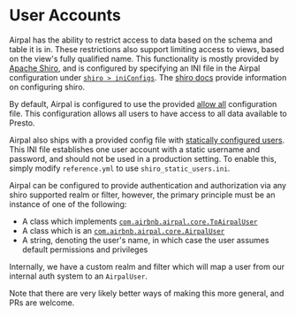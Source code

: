 # User Accounts

Airpal has the ability to restrict access to data based on the schema
and table it is in. These restrictions also support limiting access
to views, based on the view's fully qualified name.
This functionality is mostly provided by [Apache
Shiro](http://shiro.apache.org/), and is configured by specifying an INI
file in the Airpal configuration under [`shiro > iniConfigs`](https://github.com/airbnb/airpal/blob/master/reference.yml#L26).
The [shiro docs](http://shiro.apache.org/reference.html) provide
information on configuring shiro.

By default, Airpal is configured to use the provided
[allow all](https://github.com/airbnb/airpal/blob/master/src/main/resources/shiro_allow_all.ini)
configuration file. This configuration allows all users to have access
to all data available to Presto.

Airpal also ships with a provided config file with [statically
configured users](https://github.com/airbnb/airpal/blob/master/src/main/resources/shiro_static_users.ini).
This INI file establishes one user account with a static username and
password, and should not be used in a production setting. To enable this,
simply modify `reference.yml` to use `shiro_static_users.ini`.

Airpal can be configured to provide authentication and authorization via
any shiro supported realm or filter, however, the primary principle must
be an instance of one of the following:

* A class which implements [`com.airbnb.airpal.core.ToAirpalUser`](https://github.com/airbnb/airpal/blob/master/src/main/java/com/airbnb/airpal/core/ToAirpalUser.java)
* A class which is an [`com.airbnb.airpal.core.AirpalUser`](https://github.com/airbnb/airpal/blob/master/src/main/java/com/airbnb/airpal/core/AirpalUser.java)
* A string, denoting the user's name, in which case the user assumes
  default permissions and privileges

Internally, we have a custom realm and filter which will map a user from
our internal auth system to an `AirpalUser`.

Note that there are very likely better ways of making this more general,
and PRs are welcome.

